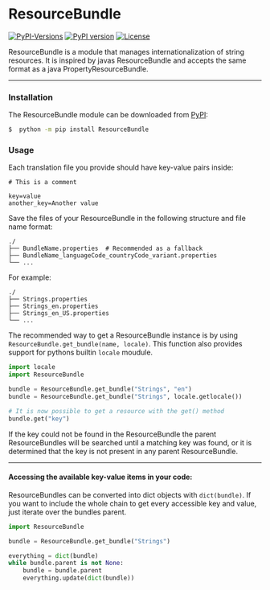 # ResourceBundle

[![PyPI-Versions](https://img.shields.io/pypi/pyversions/ResourceBundle)](https://pypi.org/project/ResourceBundle)
[![PyPI version](https://badge.fury.io/py/ResourceBundle.svg)](https://pypi.org/project/ResourceBundle)
[![License](https://img.shields.io/github/license/felix-zenk/onboardapis)](https://github.com/felix-zenk/onboardapis/blob/main/LICENSE)


ResourceBundle is a module that manages internationalization of string resources.
It is inspired by javas ResourceBundle and accepts the same format as a java PropertyResourceBundle.

---
### Installation

The ResourceBundle module can be downloaded from [PyPI](https://pypi.org/project/ResourceBundle):

```bash
$  python -m pip install ResourceBundle
```

### Usage

Each translation file you provide should have key-value pairs inside:
```
# This is a comment

key=value
another_key=Another value
```

Save the files of your ResourceBundle in the following structure and file name format:
```
./
├── BundleName.properties  # Recommended as a fallback
├── BundleName_languageCode_countryCode_variant.properties
└── ...
```

For example:
```
./
├── Strings.properties
├── Strings_en.properties
├── Strings_en_US.properties
└── ...
```

The recommended way to get a ResourceBundle instance is by using ``ResourceBundle.get_bundle(name, locale)``.
This function also provides support for pythons builtin ``locale`` moudule.

```python
import locale
import ResourceBundle

bundle = ResourceBundle.get_bundle("Strings", "en")
bundle = ResourceBundle.get_bundle("Strings", locale.getlocale())

# It is now possible to get a resource with the get() method
bundle.get("key")
```

If the key could not be found in the ResourceBundle the parent ResourceBundles will be searched
until a matching key was found, or it is determined that the key is not present in any parent ResourceBundle.

---

#### Accessing the available key-value items in your code:

ResourceBundles can be converted into dict objects with ``dict(bundle)``.
If you want to include the whole chain to get every accessible key and value, just iterate over the bundles parent.

```python
import ResourceBundle

bundle = ResourceBundle.get_bundle("Strings")

everything = dict(bundle)
while bundle.parent is not None:
    bundle = bundle.parent
    everything.update(dict(bundle))
```
